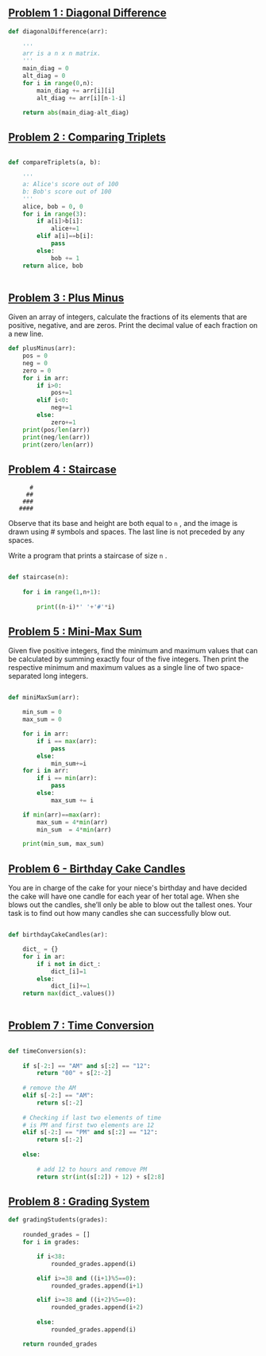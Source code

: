 


## [Problem 1 : Diagonal Difference](https://www.hackerrank.com/challenges/diagonal-difference/problem)
```python
def diagonalDifference(arr):
    
    '''
    arr is a n x n matrix.
    '''
    main_diag = 0
    alt_diag = 0
    for i in range(0,n):
        main_diag += arr[i][i]
        alt_diag += arr[i][n-1-i]

    return abs(main_diag-alt_diag)
  ```


## [Problem 2 : Comparing Triplets](https://www.hackerrank.com/challenges/compare-the-triplets/problem)

```python

def compareTriplets(a, b):

    '''
    a: Alice's score out of 100
    b: Bob's score out of 100
    '''
    alice, bob = 0, 0
    for i in range(3):
        if a[i]>b[i]:
            alice+=1
        elif a[i]==b[i]:
            pass
        else:
            bob += 1
    return alice, bob    
    
  ```
  
  ## [Problem 3 : Plus Minus](https://www.hackerrank.com/challenges/plus-minus/problem)
Given an array of integers, calculate the fractions of its elements that are positive, negative, and are zeros. Print the decimal value of each fraction on a new line.

```python
def plusMinus(arr):
    pos = 0
    neg = 0
    zero = 0
    for i in arr:
        if i>0:
            pos+=1
        elif i<0:
            neg+=1
        else:
            zero+=1
    print(pos/len(arr))
    print(neg/len(arr))
    print(zero/len(arr))   
```


## [Problem 4 : Staircase](https://www.hackerrank.com/challenges/staircase/problem)
 ```   
       #
      ##
     ###
    ####
```
Observe that its base and height are both equal to `n` , and the image is drawn using # symbols and spaces. The last line is not preceded by any spaces.

Write a program that prints a staircase of size `n` .

```python

def staircase(n):
    
    for i in range(1,n+1):
        
        print((n-i)*' '+'#'*i)
```

## [Problem 5 : Mini-Max Sum](https://www.hackerrank.com/challenges/mini-max-sum/problem)

Given five positive integers, find the minimum and maximum values that can be calculated by summing exactly four of the five integers. Then print the respective minimum and maximum values as a single line of two space-separated long integers.

```python

def miniMaxSum(arr):

    min_sum = 0
    max_sum = 0

    for i in arr:
        if i == max(arr):
            pass
        else:
            min_sum+=i
    for i in arr:
        if i == min(arr):
            pass
        else:
            max_sum += i

    if min(arr)==max(arr):
        max_sum = 4*min(arr)
        min_sum  = 4*min(arr)           

    print(min_sum, max_sum)      
```
## [Problem 6 - Birthday Cake Candles](https://www.hackerrank.com/challenges/birthday-cake-candles/problem)

You are in charge of the cake for your niece's birthday and have decided the cake will have one candle for each year of her total age. When she blows out the candles, she’ll only be able to blow out the tallest ones. Your task is to find out how many candles she can successfully blow out.

```python

def birthdayCakeCandles(ar):

    dict_ = {}
    for i in ar:
        if i not in dict_:
            dict_[i]=1
        else:
            dict_[i]+=1
    return max(dict_.values())        
    
```

## [Problem 7 : Time Conversion](https://www.hackerrank.com/challenges/time-conversion/problem)

```python

def timeConversion(s):
    
    if s[-2:] == "AM" and s[:2] == "12": 
        return "00" + s[2:-2] 
          
    # remove the AM     
    elif s[-2:] == "AM": 
        return s[:-2] 
      
    # Checking if last two elements of time 
    # is PM and first two elements are 12    
    elif s[-2:] == "PM" and s[:2] == "12": 
        return s[:-2] 
          
    else: 
          
        # add 12 to hours and remove PM 
        return str(int(s[:2]) + 12) + s[2:8] 
```
## [Problem 8 : Grading System](https://www.hackerrank.com/challenges/grading/problem)

```python
def gradingStudents(grades):
    
    rounded_grades = []
    for i in grades:

        if i<38:
            rounded_grades.append(i)

        elif i>=38 and ((i+1)%5==0):
            rounded_grades.append(i+1)

        elif i>=38 and ((i+2)%5==0):
            rounded_grades.append(i+2)
        
        else:
            rounded_grades.append(i)

    return rounded_grades
```
